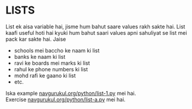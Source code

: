 # LISTS

List ek aisa variable hai, jisme hum bahut saare values rakh sakte hai. List kaafi useful hoti hai kyuki hum bahut saari 
values apni sahuliyat se list mei pack kar sakte hai. Jaise

* schools mei baccho ke naam ki list
* banks ke naam ki list
* ravi ke boards mei marks ki list
* rahul ke phone numbers ki list
* mohd rafi ke gaano ki list
* etc.

Iska example [navgurukul.org/python/list-1.py](navgurukul.org/python/list-1.py) mei hai.  
Exercise [navgurukul.org/python/list-a.py](navgurukul.org/python/list-a.py) mei hai.

